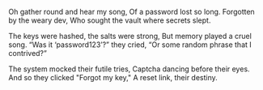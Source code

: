 Oh gather round and hear my song,
Of a password lost so long.
Forgotten by the weary dev,
Who sought the vault where secrets slept.

The keys were hashed, the salts were strong,
But memory played a cruel song.
“Was it ‘password123’?” they cried,
“Or some random phrase that I contrived?”

The system mocked their futile tries,
Captcha dancing before their eyes.
And so they clicked "Forgot my key,"
A reset link, their destiny.